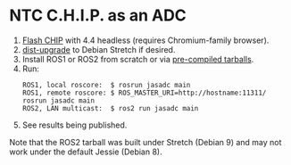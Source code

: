 # NTC C.H.I.P. as an ADC

1. [Flash CHIP](https://flash.getchip.com/) with 4.4 headless (requires Chromium-family browser).
2. [dist-upgrade](https://bbs.nextthing.co/t/is-ntc-ready-for-the-move-from-debian-jessie-to-stretch/14706/9) to Debian Stretch if desired.
3. Install ROS1 or ROS2 from scratch or via [pre-compiled tarballs](https://github.com/jstarkman/jasadc/releases).
4. Run:
	```
	ROS1, local roscore:  $ rosrun jasadc main
	ROS1, remote roscore: $ ROS_MASTER_URI=http://hostname:11311/ rosrun jasadc main
	ROS2, LAN multicast:  $ ros2 run jasadc main
	```
5. See results being published.

Note that the ROS2 tarball was built under Stretch (Debian 9) and may not work under the default Jessie (Debian 8).
